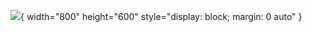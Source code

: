  ![](https://user-images.githubusercontent.com/47387086/75441063-a3a09300-5965-11ea-8153-4b9ef3939c14.gif){ width="800" height="600" style="display: block; margin: 0 auto" }
 
